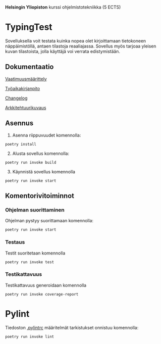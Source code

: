 **Helsingin Yliopiston** kurssi ohjelmistotekniikka (5 ECTS)

# TypingTest

Sovelluksella voit testata kuinka nopea olet kirjoittamaan tietokoneen näppäimistöllä, antaen tilastoja reaaliajassa. Sovellus myös tarjoaa yleisen kuvan tilastoista, jolla käyttäjä voi verrata edistymistään.

## Dokumentaatio

[Vaatimuusmäärittely](/dokumentaatio/vaatimusm%C3%A4%C3%A4rittely.md)

[Työaikakirjanpito](/dokumentaatio/ty%C3%B6aikakirjanpito.md)

[Changelog](/dokumentaatio/changelog.md)

[Arkkitehtuurikuvaus](/dokumentaatio/arkkitehtuuri.md)

## Asennus

1. Asenna riippuvuudet komennolla:

``poetry install``

2. Alusta sovellus komennolla:

``poetry run invoke build``

3. Käynnistä sovellus komennolla

``poetry run invoke start``

## Komentorivitoiminnot

### Ohjelman suorittaminen

Ohjelman pystyy suorittamaan komennolla:

``poetry run invoke start``

### Testaus

Testit suoritetaan komennolla

``poetry run invoke test``

### Testikattavuus

Testikattavuus generoidaan komennolla

``poetry run invoke coverage-report``

# Pylint

Tiedoston [.pylintrc](./TypingTest/.pylintrc) määritelmät tarkistukset onnistuu komennolla:

``poetry run invoke lint``


